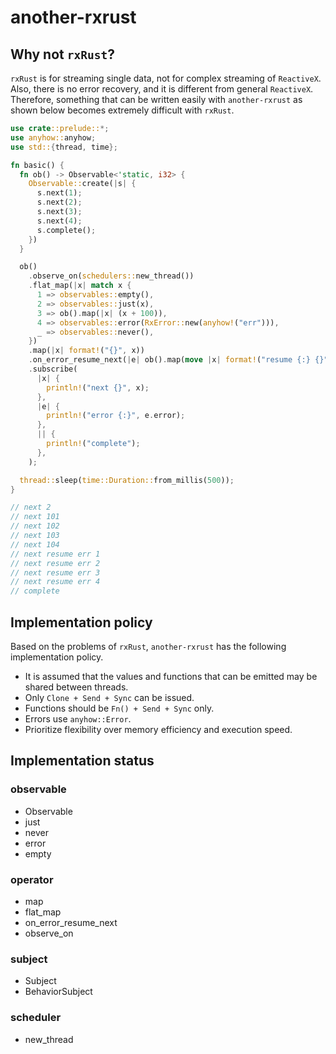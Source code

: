 # another-rxrust

## Why not `rxRust`?

`rxRust` is for streaming single data, not for complex streaming of `ReactiveX`. Also, there is no error recovery, and it is different from general `ReactiveX`.
Therefore, something that can be written easily with `another-rxrust` as shown below becomes extremely difficult with `rxRust`.

```rust
use crate::prelude::*;
use anyhow::anyhow;
use std::{thread, time};

fn basic() {
  fn ob() -> Observable<'static, i32> {
    Observable::create(|s| {
      s.next(1);
      s.next(2);
      s.next(3);
      s.next(4);
      s.complete();
    })
  }

  ob()
    .observe_on(schedulers::new_thread())
    .flat_map(|x| match x {
      1 => observables::empty(),
      2 => observables::just(x),
      3 => ob().map(|x| (x + 100)),
      4 => observables::error(RxError::new(anyhow!("err"))),
      _ => observables::never(),
    })
    .map(|x| format!("{}", x))
    .on_error_resume_next(|e| ob().map(move |x| format!("resume {:} {}", e.error, x)))
    .subscribe(
      |x| {
        println!("next {}", x);
      },
      |e| {
        println!("error {:}", e.error);
      },
      || {
        println!("complete");
      },
    );

  thread::sleep(time::Duration::from_millis(500));
}

// next 2
// next 101
// next 102
// next 103
// next 104
// next resume err 1
// next resume err 2
// next resume err 3
// next resume err 4
// complete
```

## Implementation policy

Based on the problems of `rxRust`, `another-rxrust` has the following implementation policy.

- It is assumed that the values and functions that can be emitted may be shared between threads.
- Only `Clone + Send + Sync` can be issued.
- Functions should be `Fn() + Send + Sync` only.
- Errors use `anyhow::Error`.
- Prioritize flexibility over memory efficiency and execution speed.

## Implementation status

### observable

- Observable
- just
- never
- error
- empty

### operator

- map
- flat_map
- on_error_resume_next
- observe_on

### subject

- Subject
- BehaviorSubject

### scheduler

- new_thread
